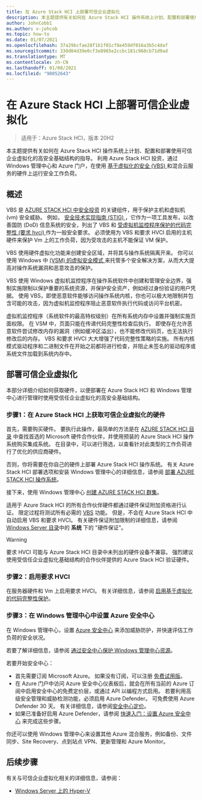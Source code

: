 ```yaml
---
title: 在 Azure Stack HCI 上部署可信企业虚拟化
description: 本主题提供有关如何在 Azure Stack HCI 操作系统上计划、配置和部署使用可信企业虚拟化的高安全基础结构的指导。
author: JohnCobb1
ms.author: v-johcob
ms.topic: how-to
ms.date: 01/07/2021
ms.openlocfilehash: 37a29bcfae28f1b1f01cf8e459df016a3b5c4daf
ms.sourcegitcommit: 330d04d39e0cf3e8965e2ccbc181c968cb71d9ad
ms.translationtype: MT
ms.contentlocale: zh-CN
ms.lasthandoff: 01/08/2021
ms.locfileid: "98052643"
---
```

# <a name="deploy-trusted-enterprise-virtualization-on-azure-stack-hci"></a>在 Azure Stack HCI 上部署可信企业虚拟化

>适用于：Azure Stack HCI，版本 20H2

本主题提供有关如何在 Azure Stack HCI 操作系统上计划、配置和部署使用可信企业虚拟化的高安全基础结构的指导。 利用 Azure Stack HCI 投资，通过 Windows 管理中心和 Azure 门户，在使用 [基于虚拟化的安全 (VBS) ](https://docs.microsoft.com/windows-hardware/design/device-experiences/oem-vbs) 和混合云服务的硬件上运行安全工作负荷。

## <a name="overview"></a>概述
VBS 是 [AZURE STACK HCI 中安全投资](/windows-server/get-started-19/whats-new-19#security) 的关键组件，用于保护主机和虚拟机 (vm) 安全威胁。 例如， [安全技术实现指南 (STIG) ](https://nvd.nist.gov/ncp/checklist/914)，它作为一项工具发布，以改善国防 (DoD) 信息系统的安全，列出了 VBS 和 [受虚拟机监控程序保护的代码完整性 (要求 hvci) ](https://docs.microsoft.com/windows-hardware/drivers/bringup/device-guard-and-credential-guard) 作为一般安全要求。 必须使用为 VBS 和要求 HVCI 启用的主机硬件来保护 Vm 上的工作负荷，因为受攻击的主机不能保证 VM 保护。

VBS 使用硬件虚拟化功能来创建安全区域，并将其与操作系统隔离开来。 你可以使用 Windows 中 [ (VSM) 的虚拟安全模式 ](https://docs.microsoft.com/virtualization/hyper-v-on-windows/tlfs/vsm) 来托管多个安全解决方案，从而大大提高对操作系统漏洞和恶意攻击的保护。

VBS 使用 Windows 虚拟机监控程序在操作系统软件中创建和管理安全边界，强制实施限制以保护重要的系统资源，并保护安全资产，例如经过身份验证的用户凭据。 使用 VBS，即使恶意软件能够访问操作系统内核，你也可以极大地限制并包含可能的攻击，因为虚拟机监控程序阻止恶意软件执行代码或访问平台机密。

虚拟机监控程序（系统软件的最高特权级别）在所有系统内存中设置并强制实施页面权限。 在 VSM 中，页面只能在传递代码完整性检查后执行。 即使存在允许恶意软件尝试修改内存的漏洞（例如缓冲区溢出），也不能修改代码页，也无法执行修改后的内存。 VBS 和要求 HVCI 大大增强了代码完整性策略的实施。 所有内核模式驱动程序和二进制文件在开始之前都将进行检查，并阻止未签名的驱动程序或系统文件加载到系统内存中。

## <a name="deploy-trusted-enterprise-virtualization"></a>部署可信企业虚拟化
本部分详细介绍如何获取硬件，以便部署在 Azure Stack HCI 和 Windows 管理中心进行管理时使用受信任企业虚拟化的高安全基础结构。

### <a name="step-1-acquire-hardware-for-trusted-enterprise-virtualization-on-azure-stack-hci"></a>步骤1：在 Azure Stack HCI 上获取可信企业虚拟化的硬件
首先，需要购买硬件。 要执行此操作，最简单的方法是在 [AZURE STACK HCI 目录](https://hcicatalog.azurewebsites.net) 中查找首选的 Microsoft 硬件合作伙伴，并使用预装的 Azure Stack HCI 操作系统购买集成系统。 在目录中，可以进行筛选，以查看针对此类型的工作负荷进行了优化的供应商硬件。

否则，你将需要在你自己的硬件上部署 Azure Stack HCI 操作系统。 有关 Azure Stack HCI 部署选项和安装 Windows 管理中心的详细信息，请参阅 [部署 AZURE STACK HCI 操作系统](./operating-system.md)。

接下来，使用 Windows 管理中心 [创建 AZURE STACK HCI 群集](./create-cluster.md)。

适用于 Azure Stack HCI 的所有合作伙伴硬件都通过硬件保证附加资格进行认证。 限定过程将测试所有必需的 [VBS](https://docs.microsoft.com/windows-hardware/design/device-experiences/oem-vbs) 功能。 但是，不会在 Azure Stack HCI 中自动启用 VBS 和要求 HVCI。 有关硬件保证附加限制的详细信息，请参阅 [Windows Server 目录](https://www.windowsservercatalog.com/content.aspx?ctf=AQinfo-systems.htm#:~:text=Hardware%20Assurance%20Windows%20Server%20systems%20that%20are%20awarded,of%20Windows%20Server%2C%20starting%20with%20Windows%20Server%202016)中的 **系统** 下的 "硬件保证"。

   >[!WARNING]
   > 要求 HVCI 可能与 Azure Stack HCI 目录中未列出的硬件设备不兼容。 强烈建议使用受信任企业虚拟化基础结构的合作伙伴提供的 Azure Stack HCI 验证硬件。

### <a name="step-2-enable-hvci"></a>步骤2：启用要求 HVCI
在服务器硬件和 Vm 上启用要求 HVCI。 有关详细信息，请参阅 [启用基于虚拟化的代码完整性保护](https://docs.microsoft.com/windows/security/threat-protection/device-guard/enable-virtualization-based-protection-of-code-integrity)。

### <a name="step-3-set-up-azure-security-center-in-windows-admin-center"></a>步骤3：在 Windows 管理中心中设置 Azure 安全中心
在 Windows 管理中心，设置 [Azure 安全中心](https://docs.microsoft.com/azure/security-center/security-center-introduction) 来添加威胁防护，并快速评估工作负荷的安全状况。

若要了解详细信息，请参阅 [通过安全中心保护 Windows 管理中心资源](https://docs.microsoft.com/azure/security-center/windows-admin-center-integration)。

若要开始安全中心：
- 首先需要订阅 Microsoft Azure。 如果没有订阅，可以注册 [免费试用版](https://azure.microsoft.com/free)。
- 在 Azure 门户中访问 Azure 安全中心仪表板后，就会在所有当前的 Azure 订阅中启用安全中心的免费定价层，或通过 API 以编程方式启用。
若要利用高级安全管理和威胁检测功能，必须启用 Azure Defender。 可免费使用 Azure Defender 30 天。 有关详细信息，请参阅[安全中心定价](https://azure.microsoft.com/pricing/details/security-center)。
- 如果已准备好启用 Azure Defender，请参阅 [快速入门：设置 Azure 安全中心](https://docs.microsoft.com/azure/security-center/security-center-get-started) 来完成这些步骤。

你还可以使用 Windows 管理中心来设置其他 Azure 混合服务，例如备份、文件同步、Site Recovery、点到站点 VPN、更新管理和 Azure Monitor。

## <a name="next-steps"></a>后续步骤
有关与可信企业虚拟化相关的详细信息，请参阅：
- [Windows Server 上的 Hyper-V](/windows-server/virtualization/hyper-v/hyper-v-on-windows-server)
